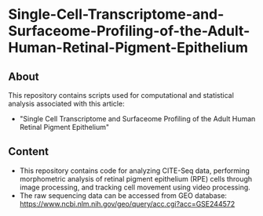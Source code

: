 # Single-Cell-Transcriptome-and-Surfaceome-Profiling-of-the-Adult-Human-Retinal-Pigment-Epithelium
## About
This repository contains scripts used for computational and statistical analysis associated with this article:
- "Single Cell Transcriptome and Surfaceome Profiling of the Adult Human Retinal Pigment Epithelium"
## Content
- This repository contains code for analyzing CITE-Seq data, performing morphometric analysis of retinal pigment epithelium (RPE) cells through image processing, and tracking cell movement using video processing.
- The raw sequencing data can be accessed from GEO database: https://www.ncbi.nlm.nih.gov/geo/query/acc.cgi?acc=GSE244572
